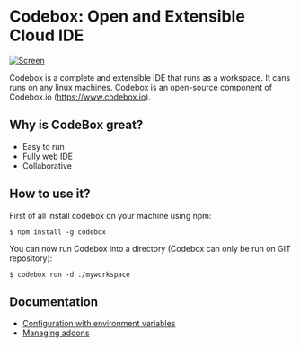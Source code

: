 # Codebox: Open and Extensible Cloud IDE

[![Screen](https://raw.github.com/FriendCode/codebox/master/docs/assets/base_722.png)](https://raw.github.com/FriendCode/codebox/master/docs/assets/base.png)

Codebox is a complete and extensible IDE that runs as a workspace. It cans runs on any linux machines.
Codebox is an open-source component of Codebox.io (https://www.codebox.io).

## Why is CodeBox great?

* Easy to run
* Fully web IDE
* Collaborative

## How to use it?

First of all install codebox on your machine using npm:

```
$ npm install -g codebox
```

You can now run Codebox into a directory (Codebox can only be run on GIT repository):

```
$ codebox run -d ./myworkspace
```

## Documentation

* [Configuration with environment variables](https://github.com/FriendCode/codebox/blob/master/docs/env.md)
* [Managing addons](https://github.com/FriendCode/codebox/blob/master/docs/addons.md)
